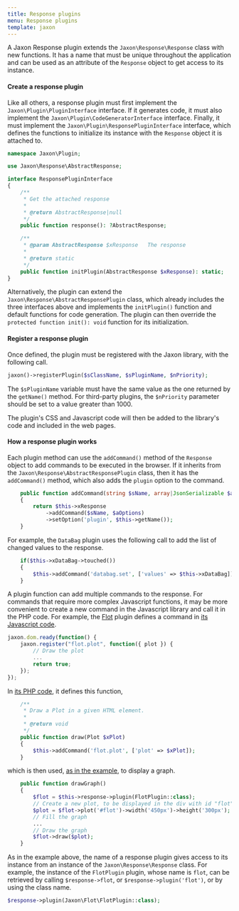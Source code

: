 ```yaml
---
title: Response plugins
menu: Response plugins
template: jaxon
---
```


A Jaxon Response plugin extends the `Jaxon\Response\Response` class with new functions.
It has a name that must be unique throughout the application and can be used as an attribute of the `Response` object to get access to its instance.

#### Create a response plugin

Like all others, a response plugin must first implement the `Jaxon\Plugin\PluginInterface` interface.
If it generates code, it must also implement the `Jaxon\Plugin\CodeGeneratorInterface` interface.
Finally, it must implement the `Jaxon\Plugin\ResponsePluginInterface` interface, which defines the functions to initialize its instance with the `Response` object it is attached to.

```php
namespace Jaxon\Plugin;

use Jaxon\Response\AbstractResponse;

interface ResponsePluginInterface
{
    /**
     * Get the attached response
     *
     * @return AbstractResponse|null
     */
    public function response(): ?AbstractResponse;

    /**
     * @param AbstractResponse $xResponse   The response
     *
     * @return static
     */
    public function initPlugin(AbstractResponse $xResponse): static;
}
```

Alternatively, the plugin can extend the `Jaxon\Response\AbstractResponsePlugin` class, which already includes the three interfaces above and implements the `initPlugin()` function and default functions for code generation.
The plugin can then override the `protected function init(): void` function for its initialization.

#### Register a response plugin

Once defined, the plugin must be registered with the Jaxon library, with the following call.

```php
jaxon()->registerPlugin($sClassName, $sPluginName, $nPriority);
```

The `$sPluginName` variable must have the same value as the one returned by the `getName()` method.
For third-party plugins, the `$nPriority` parameter should be set to a value greater than 1000.

The plugin's CSS and Javascript code will then be added to the library's code and included in the web pages.

#### How a response plugin works

Each plugin method can use the `addCommand()` method of the `Response` object to add commands to be executed in the browser.
If it inherits from the `Jaxon\Response\AbstractResponsePlugin` class, then it has the `addCommand()` method, which also adds the `plugin` option to the command.

```php
    public function addCommand(string $sName, array|JsonSerializable $aOptions): Command
    {
        return $this->xResponse
            ->addCommand($sName, $aOptions)
            ->setOption('plugin', $this->getName());
    }
```

For example, the `DataBag` plugin uses the following call to add the list of changed values to the response.

```php
    if($this->xDataBag->touched())
    {
        $this->addCommand('databag.set', ['values' => $this->xDataBag]);
    }
```

A plugin function can add multiple commands to the response.
For commands that require more complex Javascript functions, it may be more convenient to create a new command in the Javascript library and call it in the PHP code.
For example, the [Flot](https://github.com/jaxon-php/jaxon-flot) plugin defines a command in [its Javascript code](https://github.com/jaxon-php/jaxon-flot/blob/main/js/flot.js).

```js
jaxon.dom.ready(function() {
    jaxon.register("flot.plot", function({ plot }) {
        // Draw the plot
        ...
        return true;
    });
});
```

In [its PHP code](https://github.com/jaxon-php/jaxon-flot/blob/main/src/FlotPlugin.php), it defines this function,

```php
    /**
     * Draw a Plot in a given HTML element.
     *
     * @return void
     */
    public function draw(Plot $xPlot)
    {
        $this->addCommand('flot.plot', ['plot' => $xPlot]);
    }
```

which is then used, [as in the example](https://github.com/jaxon-php/jaxon-examples/blob/main/examples/flot/code.php), to display a graph.

```php
    public function drawGraph()
    {
        $flot = $this->response->plugin(FlotPlugin::class);
        // Create a new plot, to be displayed in the div with id "flot"
        $plot = $flot->plot('#flot')->width('450px')->height('300px');
        // Fill the graph
        ...
        // Draw the graph
        $flot->draw($plot);
    }
```

As in the example above, the name of a response plugin gives access to its instance from an instance of the `Jaxon\Response\Response` class.
For example, the instance of the `FlotPlugin` plugin, whose name is `flot`, can be retrieved by calling `$response->flot`, or `$response->plugin('flot')`, or by using the class name.

```php
$response->plugin(Jaxon\Flot\FlotPlugin::class);
```
